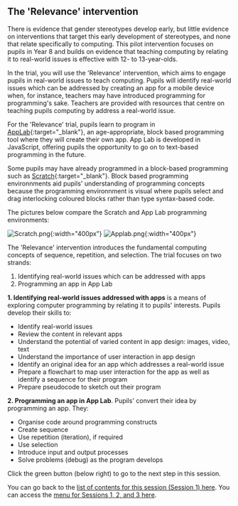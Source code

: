 ##  The 'Relevance' intervention
There is evidence that gender stereotypes develop early, but little evidence on interventions that target this early development of stereotypes, and none that relate specifically to computing. This pilot intervention focuses on pupils in Year 8 and builds on evidence that teaching computing by relating it to real-world issues is effective with 12- to 13-year-olds.

In the trial, you will use the 'Relevance' intervention, which aims to engage pupils in real-world issues to teach computing. Pupils will identify real-world issues which can be addressed by creating an app for a mobile device when, for instance, teachers may have introduced programming for programming's sake. Teachers are provided with resources that centre on teaching pupils computing by address a real-world issue.

For the 'Relevance' trial, pupils learn to program in [AppLab](https://code.org/educate/applab){:target="_blank"}, an age-appropriate, block based programming tool where they will create their own app. App Lab is developed in JavaScript, offering pupils the opportunity to go on to text-based programming in the future.

Some pupils may have already programmed in a block-based programming such as [Scratch](https://scratch.mit.edu){:target="_blank"}. Block based programming environnments aid pupils' understanding of programming concepts because the programming environnment is visual where pupils select and drag interlocking coloured blocks rather than type syntax-based code.

The pictures below compare the Scratch and App Lab programming environments:

![Scratch.png](images/Year8-Relevance-Scratch.png){:width="400px"}
![Applab.png](images/Year8-Relevance-AppLab.png){:width="400px"}

The 'Relevance' intervention introduces the fundamental computing concepts of sequence, repetition, and selection. The trial focuses on two strands:
1. Identifying real-world issues which can be addressed with apps 
2. Programming an app in App Lab

**1. Identifying real-world issues addressed with apps** is a means of exploring computer programming by relating it to pupils' interests. Pupils develop their skills to:
+ Identify real-world issues
+ Review the content in relevant apps
+ Understand the potential of varied content in app design: images, video, text
+ Understand the importance of user interaction in app design
+ Identify an original idea for an app which addresses a real-world issue
+ Prepare a flowchart to map user interaction for the app as well as identify a sequence for their program
+ Prepare pseudocode to sketch out their program

**2. Programming an app in App Lab**. Pupils' convert their idea by programming an app. They:
+ Organise code around programming constructs
+ Create sequence
+ Use repetition (iteration), if required
+ Use selection
+ Introduce input and output processes
+ Solve problems (debug) as the program develops

Click the green button (below right) to go to the next step in this session.

You can go back to the [list of contents for this session (Session 1) here](https://projects.raspberrypi.org/en/projects/Year8-RelevanceTraining-Part1-GBICi4).
You can access the [menu for Sessions 1, 2, and 3 here](https://projects.raspberrypi.org/en/pathways/year8-relevancetraining-gbici4).

